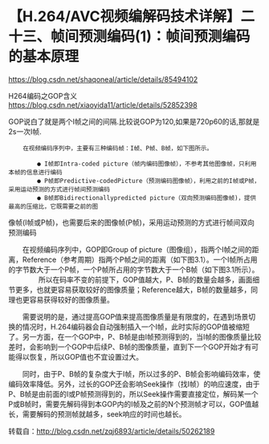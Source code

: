 # 【H.264/AVC视频编解码技术详解】二十三、帧间预测编码(1)：帧间预测编码的基本原理
https://blog.csdn.net/shaqoneal/article/details/85494102

H264编码之GOP含义
https://blog.csdn.net/xiaoyida11/article/details/52852398

GOP说白了就是两个I帧之间的间隔.比较说GOP为120,如果是720p60的话,那就是2s一次I帧.

        在视频编码序列中，主要有三种编码帧：I帧、P帧、B帧，如下图所示。

            ● I帧即Intra-coded picture（帧内编码图像帧），不参考其他图像帧，只利用本帧的信息进行编码
            ● P帧即Predictive-codedPicture（预测编码图像帧），利用之前的I帧或P帧，采用运动预测的方式进行帧间预测编码
            ● B帧即Bidirectionallypredicted picture（双向预测编码图像帧)，提供最高的压缩比，它既需要之前的图
像帧(I帧或P帧)，也需要后来的图像帧(P帧)，采用运动预测的方式进行帧间双向预测编码

　　在视频编码序列中，GOP即Group of picture（图像组），指两个I帧之间的距离，Reference（参考周期）指两个P帧之间的距离（如下图3.1）。一个I帧所占用的字节数大于一个P帧，一个P帧所占用的字节数大于一个B帧（如下图3.1所示）。
　　
　　所以在码率不变的前提下，GOP值越大，P、B帧的数量会越多，画面细节更多，也就更容易获取较好的图像质量；Reference越大，B帧的数量越多，同理也更容易获得较好的图像质量。

　　需要说明的是，通过提高GOP值来提高图像质量是有限度的，在遇到场景切换的情况时，H.264编码器会自动强制插入一个I帧，此时实际的GOP值被缩短了。另一方面，在一个GOP中，P、B帧是由I帧预测得到的，当I帧的图像质量比较差时，会影响到一个GOP中后续P、B帧的图像质量，直到下一个GOP开始才有可能得以恢复，所以GOP值也不宜设置过大。

　　同时，由于P、B帧的复杂度大于I帧，所以过多的P、B帧会影响编码效率，使编码效率降低。另外，过长的GOP还会影响Seek操作（找I帧）的响应速度，由于P、B帧是由前面的I或P帧预测得到的，所以Seek操作需要直接定位，解码某一个P或B帧时，需要先解码得到本GOP内的I帧及之前的N个预测帧才可以，GOP值越长，需要解码的预测帧就越多，seek响应的时间也越长。


转载自：http://blog.csdn.net/zqj6893/article/details/50262189